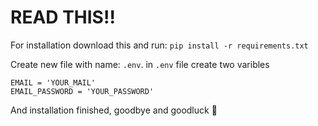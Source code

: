 # READ THIS!!
For installation download this and run: `pip install -r requirements.txt`

Create new file with name: `.env`.
in `.env` file create two varibles

```
EMAIL = 'YOUR_MAIL'
EMAIL_PASSWORD = 'YOUR_PASSWORD'
```

And installation finished, goodbye and goodluck :hugs: